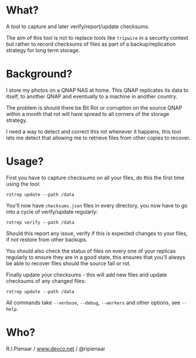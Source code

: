 # What?
A tool to capture and later verify/report/update checksums. 

The aim of this tool is not to replace tools like `tripwire` in a security context but rather to record checksums of files as part of a backup/replication strategy for long term storage.

# Background?
I store my photos on a QNAP NAS at home.  This QNAP replicates its data to itself, to another QNAP and eventually to a machine in another country.

The problem is should there be Bit Rot or corruption on the source QNAP within a month that rot will have spread to all corners of the storage strategy.

I need a way to detect and correct this rot whenever it happens, this tool lets me detect that allowing me to retrieve files from other copies to recover.

# Usage?

First you have to capture checksums on all your files, do this the first time using the tool:

```
rotrep update --path /data
```

You'll now have `checksums.json` files in every directory, you now have to go into a cycle of verify/update regularly:

```
rotrep verify --path /data
```

Should this report any issue, verify if this is expected changes to your files, if not restore from other backups.

You should also check the status of files on every one of your replicas regularly to ensure they are in a good state, this ensures that you'll always be able to recover files should the source fail or rot.

Finally update your checksums - this will add new files and update checksums of any changed files:

```
rotrep update --path /data
```

All commands take `--verbose`, `--debug`, `--workers` and other options, see `--help`.

# Who?
R.I.Pienaar / www.devco.net / @ripienaar